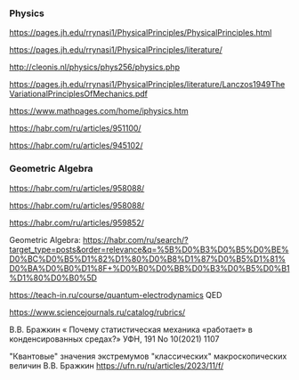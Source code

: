 ### Physics

https://pages.jh.edu/rrynasi1/PhysicalPrinciples/PhysicalPrinciples.html

https://pages.jh.edu/rrynasi1/PhysicalPrinciples/literature/

http://cleonis.nl/physics/phys256/physics.php

https://pages.jh.edu/rrynasi1/PhysicalPrinciples/literature/Lanczos1949TheVariationalPrinciplesOfMechanics.pdf

https://www.mathpages.com/home/iphysics.htm

https://habr.com/ru/articles/951100/

https://habr.com/ru/articles/945102/

### Geometric Algebra
https://habr.com/ru/articles/958088/ 

 https://habr.com/ru/articles/958088/  

https://habr.com/ru/articles/959852/  

 Geometric Algebra: 
https://habr.com/ru/search/?target_type=posts&order=relevance&q=%5B%D0%B3%D0%B5%D0%BE%D0%BC%D0%B5%D1%82%D1%80%D0%B8%D1%87%D0%B5%D1%81%D0%BA%D0%B0%D1%8F+%D0%B0%D0%BB%D0%B3%D0%B5%D0%B1%D1%80%D0%B0%5D

https://teach-in.ru/course/quantum-electrodynamics  QED



https://www.sciencejournals.ru/catalog/rubrics/

В.В. Бражкин « Почему статистическая механика «работает» в конденсированных средах?» УФН, 191 No 10(2021) 1107

"Квантовые" значения экстремумов "классических" макроскопических величин В.В. Бражкин
https://ufn.ru/ru/articles/2023/11/f/

